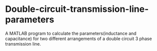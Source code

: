 # Double-circuit-transmission-line-parameters
A MATLAB program to calculate the parameters(inductance and capacitance) for two different arrangements of a double circuit 3 phase transmission line.
